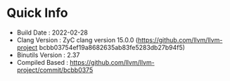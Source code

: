 # Quick Info
* Build Date : 2022-02-28
* Clang Version : ZyC clang version 15.0.0 (https://github.com/llvm/llvm-project bcbb03754ef19a8682635ab83fe5283db27b94f5)
* Binutils Version : 2.37
* Compiled Based : https://github.com/llvm/llvm-project/commit/bcbb0375

